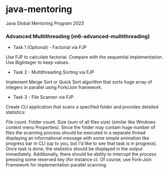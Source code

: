 # java-mentoring
Java Global Mentoring Program 2023


### Advanced Multithreading (m6-advanced-multithreading)

* Task 1 (Optional) - Factorial via FJP

Use FJP to calculate factorial. Compare with the sequential implementation. Use BigInteger to keep values.

* Task 2 - Multithreading Sorting via FJP

Implement Merge Sort or Quick Sort algorithm that sorts huge array of integers in parallel using Fork/Join framework.

* Task 3 - File Scanner via FJP

Create CLI application that scans a specified folder and provides detailed statistics:

File count.
Folder count.
Size (sum of all files size) (similar like Windows context menu Properties). Since the folder may contain huge number of files the scanning process should be executed in a separate thread displaying an informational message with some simple animation like progress bar in CLI (up to you, but I'd like to see that task is in progress).
Once task is done, the statistics should be displayed in the output immediately. Additionally, there should be ability to interrupt the process pressing some reserved key (for instance c). Of course, use Fork-Join Framework for implementation parallel scanning.